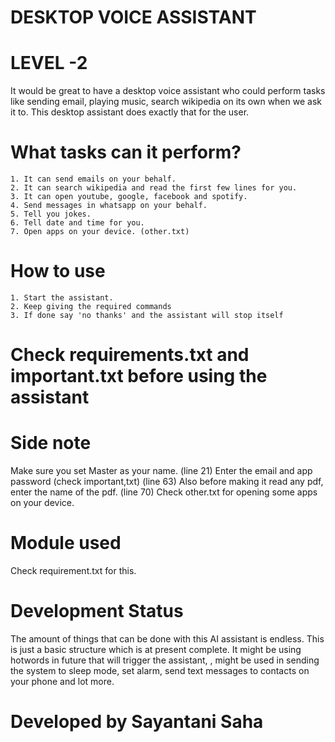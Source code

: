 # DESKTOP VOICE ASSISTANT #

# LEVEL -2 #

It would be great to have a desktop voice assistant who could perform tasks like sending email, playing music, search wikipedia on its own when we ask it to. This desktop assistant does exactly that for the user.

# What tasks can it perform? #

    1. It can send emails on your behalf.
    2. It can search wikipedia and read the first few lines for you.
    3. It can open youtube, google, facebook and spotify.
    4. Send messages in whatsapp on your behalf.
    5. Tell you jokes.
    6. Tell date and time for you.
    7. Open apps on your device. (other.txt)
    
# How to use #

    1. Start the assistant.
    2. Keep giving the required commands
    3. If done say 'no thanks' and the assistant will stop itself

# Check requirements.txt and important.txt before using the assistant #

# Side note #

  Make sure you set Master as your name. (line 21)
  Enter the email and app password (check important,txt)  (line 63)
  Also before making it read any pdf, enter the name of the pdf. (line 70)
  Check other.txt for opening some apps on your device.

# Module used #

   Check requirement.txt for this.

# Development Status #

The amount of things that can be done with this AI assistant is endless. This is just a basic structure which is at present complete. It might be using hotwords in future that will trigger the assistant, , might be used in sending the system to sleep mode, set alarm, send text messages to contacts on your phone and lot more.

# Developed by Sayantani Saha #